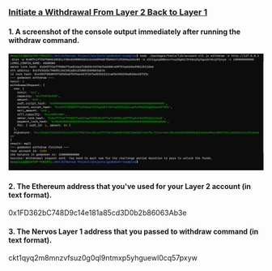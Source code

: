 ### [Initiate a Withdrawal From Layer 2 Back to Layer 1](https://gitcoin.co/issue/nervosnetwork/grants/10/100026216)

#### 1. A screenshot of the console output immediately after running the withdraw command.

![Withdrawal to Layer 1](Withdrawal_to_Layer_1.png?raw=true "Withdrawal to Layer 1")

#### 2. The Ethereum address that you've used for your Layer 2 account (in text format).

0x1FD362bC748D9c14e181a85cd3D0b2b86063Ab3e

#### 3. The Nervos Layer 1 address that you passed to withdraw command (in text format).

ckt1qyq2m8mnzvfsuz0g0ql9ntmxp5yhguewl0cq57pxyw
